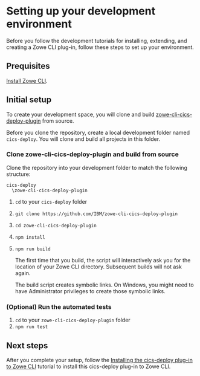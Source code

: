 # Setting up your development environment
Before you follow the development tutorials for installing, extending, and creating a Zowe CLI plug-in, follow these steps to set up your environment.

## Prequisites
[Install Zowe CLI](https://zowe.github.io/docs-site/user-guide/cli-installcli.html#methods-to-install-zowe-cli).

## Initial setup 
To create your development space, you will clone and build [zowe-cli-cics-deploy-plugin]() from source.

Before you clone the repository, create a local development folder named `cics-deploy`. You will clone and build all projects in this folder.

### Clone zowe-cli-cics-deploy-plugin and build from source
Clone the repository into your development folder to match the following structure:
```
cics-deploy
  \zowe-cli-cics-deploy-plugin
```

1. `cd` to your `cics-deploy` folder
2. `git clone https://github.com/IBM/zowe-cli-cics-deploy-plugin`
3. `cd zowe-cli-cics-deploy-plugin`
4. `npm install`
5. `npm run build`

    The first time that you build, the script will interactively ask you for the location of your Zowe CLI directory. Subsequent builds will not ask again.
    
    The build script creates symbolic links. On Windows, you might need to have Administrator privileges to create those symbolic links.

### (Optional) Run the automated tests

1. `cd` to your `zowe-cli-cics-deploy-plugin` folder
2. `npm run test`

## Next steps
After you complete your setup, follow the [Installing the cics-deploy plug-in to Zowe CLI](./generate-bundle/GenerateBundePlugin.md) tutorial to install this cics-deploy plug-in to Zowe CLI.
